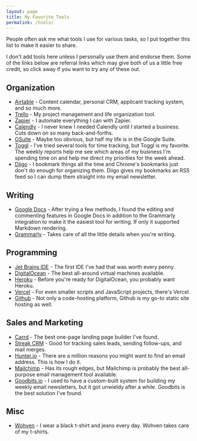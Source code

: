 ```yaml
---
layout: page
title: My Favorite Tools
permalink: /tools/
---
```


People often ask me what tools I use for various tasks, so I put together this list to make it easier to share.

I don't add tools here unless I personally use them and endorse them. Some of the links below are referral links 
which may give both of us a little free credit, so click away if you want to try any of these out. 

## Organization
- [Airtable](https://airtable.com/invite/r/4EaSmQNr) - Content calendar, personal CRM, applicant tracking system, and so much more.
- [Trello](https://trello.com/) - My project management and life organization tool.
- [Zapier](https://zapier.com/) - I automate everything I can with Zapier.
- [Calendly](https://calendly.com/) - I never knew I needed Calendly until I started a business. Cuts down on so many back-and-forths.
- [GSuite](https://refergsuite.app.goo.gl/ACiV) - Maybe too obvious, but half my life is in the Google Suite.
- [Toggl](https://toggl.com/) - I've tried several tools for time tracking, but Toggl is my favorite. The weekly reports help me see which areas of my business I'm spending time on and help me direct my priorities for the week ahead.
- [Diigo](https://www.diigo.com/) - I bookmark things all the time and Chrome's bookmarks just don't do enough for organizing them. Diigo gives my bookmarks an RSS feed so I can dump them straight into my email newsletter. 

## Writing
- [Google Docs](https://refergsuite.app.goo.gl/ACiV) - After trying a few methods, I found the editing and commenting features in Google Docs in addition to the Grammarly integration to make it the easiest tool for writing. If only it supported Markdown rendering.
- [Grammarly](https://www.grammarly.com/) - Takes care of all the little details when you're writing.

## Programming
- [Jet Brains IDE](https://www.jetbrains.com/) - The first IDE I've had that was worth every penny.
- [DigitalOcean](https://m.do.co/c/888fefc32a01) - The best all-around virtual machines available.
- [Heroku](http://heroku.com/) - Before you're ready for DigitalOcean, you probably want Heroku.
- [Vercel](https://vercel.com/) - For even smaller scripts and JavaScript projects, there's Vercel.
- [Github](http://github.com/) - Not only a code-hosting platform, Github is my go-to static site hosting as well.

## Sales and Marketing
- [Carrd](https://carrd.co/) - The best one-page landing page builder I've found.
- [Streak CRM](https://www.streak.com/) - Good for tracking sales leads, sending follow-ups, and mail merges.
- [Hunter.io](https://hunter.io/) - There are a million reasons you might want to find an email address. This is how I do it.
- [Mailchimp](http://eepurl.com/cMDrn5) - Has its rough edges, but Mailchimp is probably the best all-purpose email management tool available.
- [Goodbits.io](http://goodbits.io/) - I used to have a custom-built system for building my weekly email newsletters, but it got unwieldy after a while. Goodbits is the best solution I've found.  

## Misc
- [Wohven](http://wohven.refr.cc/karlhughes) - I wear a black t-shirt and jeans every day. Wohven takes care of my t-shirts.
